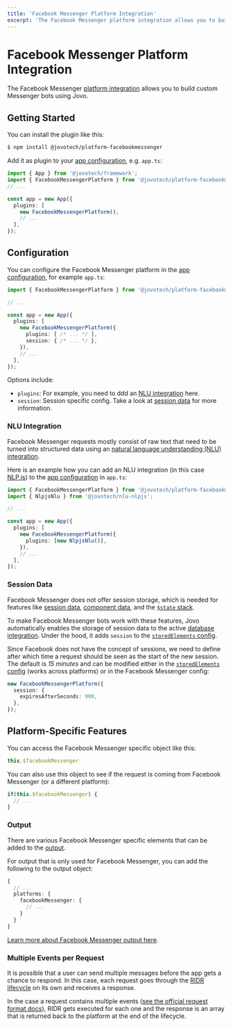 ```yaml
---
title: 'Facebook Messenger Platform Integration'
excerpt: 'The Facebook Messenger platform integration allows you to build custom Messenger Bots using Jovo.'
---
```


# Facebook Messenger Platform Integration

The Facebook Messenger [platform integration](https://v4.jovo.tech/docs/platforms) allows you to build custom Messenger bots using Jovo.


## Getting Started

You can install the plugin like this:

```sh
$ npm install @jovotech/platform-facebookmessenger
```

Add it as plugin to your [app configuration](https://v4.jovo.tech/docs/app-config), e.g. `app.ts`:

```typescript
import { App } from '@jovotech/framework';
import { FacebookMessengerPlatform } from '@jovotech/platform-facebookmessenger';
// ...

const app = new App({
  plugins: [
    new FacebookMessengerPlatform(),
    // ...
  ],
});
```

## Configuration

You can configure the Facebook Messenger platform in the [app configuration](https://v4.jovo.tech/docs/app-config), for example `app.ts`:

```typescript
import { FacebookMessengerPlatform } from '@jovotech/platform-facebookmessenger';

// ...

const app = new App({
  plugins: [
    new FacebookMessengerPlatform({
      plugins: [ /* ... */ ],
      session: { /* ... */ },
    }),
    // ...
  ],
});
```

Options include:

- `plugins`: For example, you need to ddd an [NLU integration](#nlu-integration) here.
- `session`: Session specific config. Take a look at [session data](#session-data) for more information.


### NLU Integration

Facebook Messenger requests mostly consist of raw text that need to be turned into structured data using an [natural language understanding (NLU) integration](https://v4.jovo.tech/docs/nlu).

Here is an example how you can add an NLU integration (in this case [NLP.js](https://v4.jovo.tech/marketplace/nlu-nlpjs)) to the [app configuration](https://v4.jovo.tech/docs/app-config) in `app.ts`:

```typescript
import { FacebookMessengerPlatform } from '@jovotech/platform-facebookmessenger';
import { NlpjsNlu } from '@jovotech/nlu-nlpjs';

// ...

const app = new App({
  plugins: [
    new FacebookMessengerPlatform({
      plugins: [new NlpjsNlu()],
    }),
    // ...
  ],
});
```

### Session Data

Facebook Messenger does not offer session storage, which is needed for features like [session data](https://v4.jovo.tech/docs/data#session-data), [component data](https://v4.jovo.tech/docs/data#component-data), and the [`$state` stack](https://v4.jovo.tech/docs/state-stack).

To make Facebook Messenger bots work with these features, Jovo automatically enables the storage of session data to the active [database integration](https://v4.jovo.tech/docs/databases). Under the hood, it adds `session` to the [`storedElements` config](https://v4.jovo.tech/docs/databases#storedelements).

Since Facebook does not have the concept of sessions, we need to define after which time a request should be seen as the start of the new session. The default is *15 minutes* and can be modified either in the [`storedElements` config](https://v4.jovo.tech/docs/databases#storedelements) (works across platforms) or in the Facebook Messenger config:

```typescript
new FacebookMessengerPlatform({
  session: {
    expiresAfterSeconds: 900,
  },
});
```


## Platform-Specific Features

You can access the Facebook Messenger specific object like this:

```typescript
this.$facebookMessenger
```

You can also use this object to see if the request is coming from Facebook Messenger (or a different platform):

```typescript
if(this.$facebookMessenger) {
  // ...
}
```


### Output

There are various Facebook Messenger specific elements that can be added to the [output](https://v4.jovo.tech/docs/output).

For output that is only used for Facebook Messenger, you can add the following to the output object:

```typescript
{
  // ...
  platforms: {
    facebookMessenger: {
      // ...
    }
  }
}
```

[Learn more about Facebook Messenger output here](https://v4.jovo.tech/marketplace/platform-facebookmessenger/output).


### Multiple Events per Request

It is possible that a user can send multiple messages before the app gets a chance to respond. In this case, each request goes through the [RIDR lifecycle](https://v4.jovo.tech/docs/ridr-lifecycle) on its own and receives a response.

In the case a request contains multiple events ([see the official request format docs](https://developers.facebook.com/docs/messenger-platform/webhook#format)), RIDR gets executed for each one and the response is an array that is returned back to the platform at the end of the lifecycle.